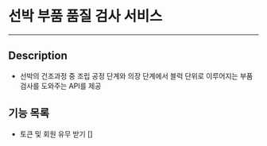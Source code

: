 # 선박 부품 품질 검사 서비스

---

## Description

- 선박의 건조과정 중 조립 공정 단계와 의장 단계에서 블럭 단위로 이루어지는 부품 검사를 도와주는 API를 제공


## 기능 목록 


- 토큰 및 회원 유무 받기 []
  